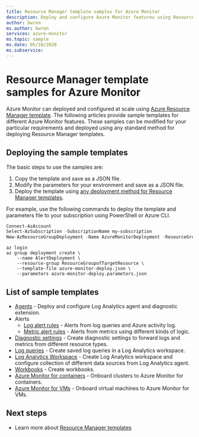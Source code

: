 ```yaml
---
title: Resource Manager template samples for Azure Monitor
description: Deploy and configure Azure Monitor features using Resource Manager templates
author: bwren
ms.author: bwren
services: azure-monitor
ms.topic: sample
ms.date: 05/18/2020
ms.subservice: 
---
```

# Resource Manager template samples for Azure Monitor

Azure Monitor can deployed and configured at scale using [Azure Resource Manager template](../../azure-resource-manager/templates/template-syntax.md). The following articles provide sample templates for different Azure Monitor features. These samples can be modified for your particular requirements and deployed using any standard method for deploying Resource Manager templates. 

## Deploying the sample templates
The basic steps to use the samples are:

1. Copy the template and save as a JSON file.
2. Modify the parameters for your environment and save as a JSON file.
4. Deploy the template using [any deployment method for Resource Manager templates](../../azure-resource-manager/templates/deploy-powershell.md). 

For example, use the following commands to deploy the template and parameters file to your subscription using PowerShell or Azure CLI.


```powershell
Connect-AzAccount
Select-AzSubscription -SubscriptionName my-subscription
New-AzResourceGroupDeployment -Name AzureMonitorDeployment -ResourceGroupName my-resource-group -TemplateFile azure-monitor-deploy.json -TemplateParameterFile azure-monitor-deploy.parameters.json
```

```azurecli
az login
az group deployment create \
    --name AlertDeployment \
    --resource-group ResourceGroupofTargetResource \
    --template-file azure-monitor-deploy.json \
    --parameters azure-monitor-deploy.parameters.json
```

## List of sample templates

- [Agents](arm-agent.md) - Deploy and configure Log Analytics agent and diagnostic extension.
- Alerts
  - [Log alert rules](arm-alerts-log.md) - Alerts from log queries and Azure activity log.
  - [Metric alert rules](arm-alerts-metric.md) - Alerts from metrics using different kinds of logic.
- [Diagnostic settings](arm-diagnostic-settings.md) - Create diagnostic settings to forward logs and metrics from different resource types.
- [Log queries](arm-log-queries.md) - Create saved log queries in a Log Analytics workspace.
- [Log Analytics Workspace](arm-workspace.md) - Create Log Analytics workspace and configure collection of different data sources from Log Analytics agent.
- [Workbooks](arm-workbooks.md) - Create workbooks.
- [Azure Monitor for containers](arm-container-insights.md) - Onboard clusters to Azure Monitor for containers.
- [Azure Monitor for VMs](arm-vminsights.md) - Onboard virtual machines to Azure Monitor for VMs.



## Next steps

- Learn more about [Resource Manager templates](../../azure-resource-manager/templates/overview.md)
